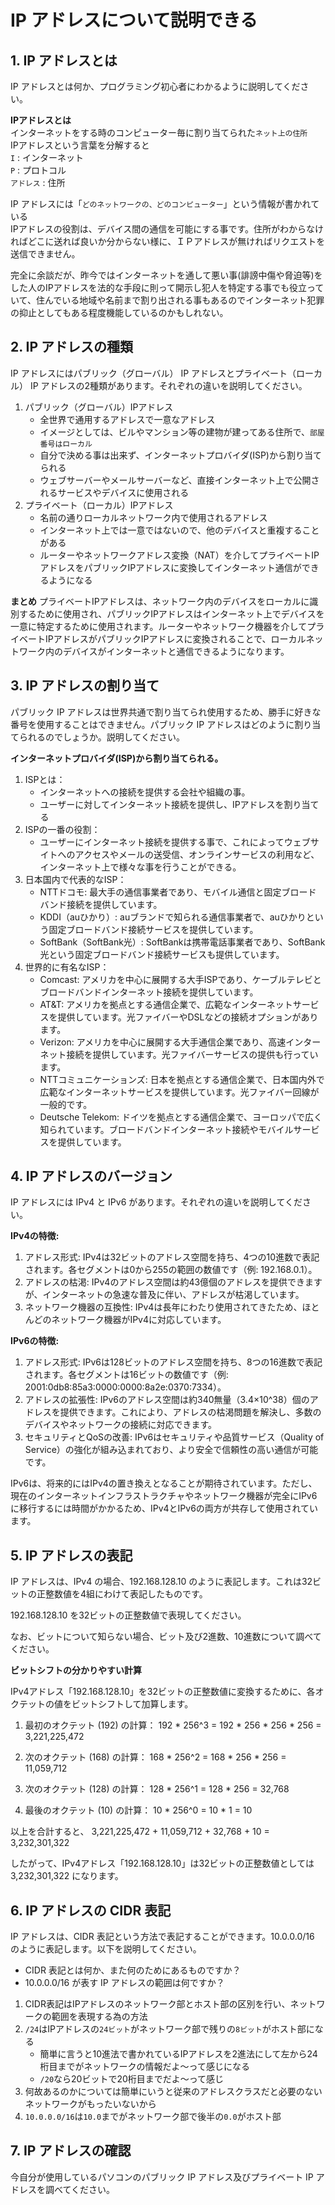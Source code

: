 # IP アドレスについて説明できる

## 1. IP アドレスとは
IP アドレスとは何か、プログラミング初心者にわかるように説明してください。

**IPアドレスとは**  
インターネットをする時のコンピューター毎に割り当てられた`ネット上の住所`  
IPアドレスという言葉を分解すると  
`I` : インターネット  
`P` : プロトコル  
`アドレス` : 住所  

IP アドレスには「`どのネットワークの、どのコンピューター`」という情報が書かれている  
IPアドレスの役割は、デバイス間の通信を可能にする事です。住所がわからなければどこに送れば良いか分からない様に、ＩＰアドレスが無ければリクエストを送信できません。  

完全に余談だが、昨今ではインターネットを通して悪い事(誹謗中傷や脅迫等)をした人のIPアドレスを法的な手段に則って開示し犯人を特定する事でも役立っていて、住んでいる地域や名前まで割り出される事もあるのでインターネット犯罪の抑止としてもある程度機能しているのかもしれない。


## 2. IP アドレスの種類

IP アドレスにはパブリック（グローバル） IP アドレスとプライベート（ローカル） IP アドレスの2種類があります。それぞれの違いを説明してください。  

1. パブリック（グローバル）IPアドレス
   - 全世界で通用するアドレスで一意なアドレス
   - イメージとしては、ビルやマンション等の建物が建ってある住所で、`部屋番号はローカル`
   - 自分で決める事は出来ず、インターネットプロバイダ(ISP)から割り当てられる
   - ウェブサーバーやメールサーバーなど、直接インターネット上で公開されるサービスやデバイスに使用される
2. プライベート（ローカル）IPアドレス
   - 名前の通りローカルネットワーク内で使用されるアドレス
   - インターネット上では一意ではないので、他のデバイスと重複することがある
   - ルーターやネットワークアドレス変換（NAT）を介してプライベートIPアドレスをパブリックIPアドレスに変換してインターネット通信ができるようになる

**まとめ**
プライベートIPアドレスは、ネットワーク内のデバイスをローカルに識別するために使用され、パブリックIPアドレスはインターネット上でデバイスを一意に特定するために使用されます。ルーターやネットワーク機器を介してプライベートIPアドレスがパブリックIPアドレスに変換されることで、ローカルネットワーク内のデバイスがインターネットと通信できるようになります。

## 3. IP アドレスの割り当て

パブリック IP アドレスは世界共通で割り当てられ使用するため、勝手に好きな番号を使用することはできません。パブリック IP アドレスはどのように割り当てられるのでしょうか。説明してください。  

**インターネットプロバイダ(ISP)から割り当てられる。**
1. ISPとは：
   - インターネットへの接続を提供する会社や組織の事。
   - ユーザーに対してインターネット接続を提供し、IPアドレスを割り当てる
2. ISPの一番の役割：
   - ユーザーにインターネット接続を提供する事で、これによってウェブサイトへのアクセスやメールの送受信、オンラインサービスの利用など、インターネット上で様々な事を行うことができる。
3. 日本国内で代表的なISP：
   - NTTドコモ: 最大手の通信事業者であり、モバイル通信と固定ブロードバンド接続を提供しています。
   - KDDI（auひかり）: auブランドで知られる通信事業者で、auひかりという固定ブロードバンド接続サービスを提供しています。
   - SoftBank（SoftBank光）: SoftBankは携帯電話事業者であり、SoftBank光という固定ブロードバンド接続サービスも提供しています。
4. 世界的に有名なISP：
   - Comcast: アメリカを中心に展開する大手ISPであり、ケーブルテレビとブロードバンドインターネット接続を提供しています。
   - AT&T: アメリカを拠点とする通信企業で、広範なインターネットサービスを提供しています。光ファイバーやDSLなどの接続オプションがあります。
   - Verizon: アメリカを中心に展開する大手通信企業であり、高速インターネット接続を提供しています。光ファイバーサービスの提供も行っています。
   - NTTコミュニケーションズ: 日本を拠点とする通信企業で、日本国内外で広範なインターネットサービスを提供しています。光ファイバー回線が一般的です。
   - Deutsche Telekom: ドイツを拠点とする通信企業で、ヨーロッパで広く知られています。ブロードバンドインターネット接続やモバイルサービスを提供しています。


## 4. IP アドレスのバージョン

IP アドレスには IPv4 と IPv6 があります。それぞれの違いを説明してください。

**IPv4の特徴:**
1. アドレス形式: IPv4は32ビットのアドレス空間を持ち、4つの10進数で表記されます。各セグメントは0から255の範囲の数値です（例: 192.168.0.1）。
2. アドレスの枯渇: IPv4のアドレス空間は約43億個のアドレスを提供できますが、インターネットの急速な普及に伴い、アドレスが枯渇しています。
3. ネットワーク機器の互換性: IPv4は長年にわたり使用されてきたため、ほとんどのネットワーク機器がIPv4に対応しています。

**IPv6の特徴:**
1. アドレス形式: IPv6は128ビットのアドレス空間を持ち、8つの16進数で表記されます。各セグメントは16ビットの数値です（例: 2001:0db8:85a3:0000:0000:8a2e:0370:7334）。
2. アドレスの拡張性: IPv6のアドレス空間は約340無量（3.4×10^38）個のアドレスを提供できます。これにより、アドレスの枯渇問題を解決し、多数のデバイスやネットワークの接続に対応できます。
3. セキュリティとQoSの改善: IPv6はセキュリティや品質サービス（Quality of Service）の強化が組み込まれており、より安全で信頼性の高い通信が可能です。

IPv6は、将来的にはIPv4の置き換えとなることが期待されています。ただし、現在のインターネットインフラストラクチャやネットワーク機器が完全にIPv6に移行するには時間がかかるため、IPv4とIPv6の両方が共存して使用されています。

## 5. IP アドレスの表記

IP アドレスは、IPv4 の場合、192.168.128.10 のように表記します。これは32ビットの正整数値を4組にわけて表記したものです。

192.168.128.10 を32ビットの正整数値で表現してください。

なお、ビットについて知らない場合、ビット及び2進数、10進数について調べてください。

**ビットシフトの分かりやすい計算**

IPv4アドレス「192.168.128.10」を32ビットの正整数値に変換するために、各オクテットの値をビットシフトして加算します。

1. 最初のオクテット (192) の計算：
   192 * 256^3 = 192 * 256 * 256 * 256 = 3,221,225,472

2. 次のオクテット (168) の計算：
   168 * 256^2 = 168 * 256 * 256 = 11,059,712

3. 次のオクテット (128) の計算：
   128 * 256^1 = 128 * 256 = 32,768

4. 最後のオクテット (10) の計算：
   10 * 256^0 = 10 * 1 = 10

以上を合計すると、
3,221,225,472 + 11,059,712 + 32,768 + 10 = 3,232,301,322

したがって、IPv4アドレス「192.168.128.10」は32ビットの正整数値としては 3,232,301,322 になります。

## 6. IP アドレスの CIDR 表記

IP アドレスは、CIDR 表記という方法で表記することができます。10.0.0.0/16 のように表記します。以下を説明してください。

- CIDR 表記とは何か、また何のためにあるものですか？
- 10.0.0.0/16 が表す IP アドレスの範囲は何ですか？

1. CIDR表記はIPアドレスのネットワーク部とホスト部の区別を行い、ネットワークの範囲を表現する為の方法
2. `/24`はIPアドレスの`24ビット`がネットワーク部で残りの`8ビット`がホスト部になる
   - 簡単に言うと10進法で書かれているIPアドレスを2進法にして左から24桁目までがネットワークの情報だよ～って感じになる
   - `/20`なら20ビットで20桁目までだよ～って感じ
3. 何故あるのかについては簡単にいうと従来のアドレスクラスだと必要のないネットワークがもったいないから
4. `10.0.0.0/16`は`10.0`までがネットワーク部で後半の`0.0`がホスト部

## 7. IP アドレスの確認

今自分が使用しているパソコンのパブリック IP アドレス及びプライベート IP アドレスを調べてください。